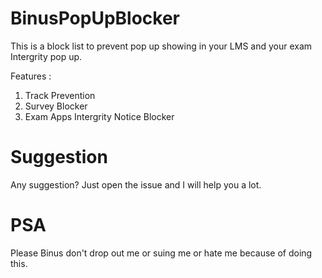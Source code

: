 # BinusPopUpBlocker
This is a block list to prevent pop up showing in your LMS and your exam Intergrity pop up.

Features :
1. Track Prevention
2. Survey Blocker
3. Exam Apps Intergrity Notice Blocker

# Suggestion
Any suggestion? Just open the issue and I will help you a lot.

# PSA
Please Binus don't drop out me or suing me or hate me because of doing this.
